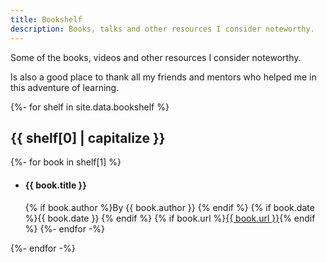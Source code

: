 ```yaml
---
title: Bookshelf
description: Books, talks and other resources I consider noteworthy.
---
```


Some of the books, videos and other resources I consider noteworthy.

Is also a good place to thank all my friends and mentors who helped me in this adventure of learning.

{%- for shelf in site.data.bookshelf %}

## {{ shelf[0] | capitalize }}

{%- for book in shelf[1] %}
  - #### {{ book.title }}
    {% if book.author %}By {{ book.author }}  {% endif %}
    {% if book.date %}{{ book.date }}  {% endif %}
    {% if book.url %}[{{ book.url }}](){% endif %}
{%- endfor -%}

{%- endfor -%}
